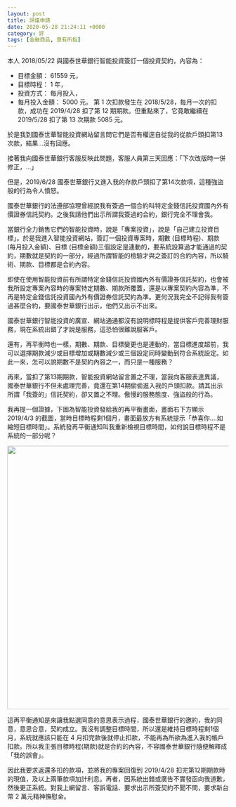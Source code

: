 ```yaml
---
layout: post
title: 評議申請
date: 2020-05-28 21:24:11 +0000
category: 評
tags: [金融商品, 意有所指]
---
```



本人 2018/05/22 與國泰世華銀行智能投資簽訂一個投資契約，內容為：
-	目標金額： 61559 元，
-	目標時程： 1 年，
-	投資方式： 每月投入，
-	每月投入金額： 5000 元。
第 1 次扣款發生在 2018/5/28，每月一次的扣款，成功在 2019/4/28 扣了第 12 期期款。但重點來了，它竟敢繼續在 2019/5/28 扣了第 13 次期款 5085 元。

於是我到國泰世華智能投資網站留言問它們是否有權逕自從我的從款戶頭扣第13次款，結果…沒有回應。

接著我向國泰世華銀行客服反映此問題，客服人員第三天回應：「下次改版時一併修正，…」

但是，2019/6/28 國泰世華銀行又進入我的存款戶頭扣了第14次款項，這種強盜般的行為令人憤怒。

國泰世華銀行的法遵部協理曾經說我有簽過一個合約叫特定金錢信託投資國內外有價證券信託契約。之後我請他們出示所謂我簽過的合約，銀行完全不理會我。

當銀行全力銷售它們的智能投資時，說是「專案投資」，說是「自己建立投資目標」。於是我進入智能投資網站，簽訂一個投資專案時，期數 (目標時程)、期款 (每月投入金額)、目標 (目標金額)三個設定是連動的，要系統設算過才能通過的契約，期數就是契約的一部分，經過所謂智能的檢驗才與之簽訂的合約內容，所以騎術、期款、目標都是合約內容。

即使在使用智能投資前有所謂特定金錢信託投資國內外有價證券信託契約，也會被我所設定專案內容時的專案特定期數、期款所覆蓋，還是以專案契約內容為準，不再是特定金錢信託投資國內外有價證券信託契約為準。更何況我完全不記得我有簽過甚麼合約，要國泰世華銀行出示，他們又出示不出來。

國泰世華銀行智能投資的廣宣、網站通通都沒有說明標時程是提供客戶完善理財服務，現在系統出錯了才說是服務，這恐怕很難說服客戶。

還有，再平衡時也一樣，期數、期款、目標變更也是連動的，當目標進度超前，我可以選擇期款減少或目標增加或期數減少或三個設定同時變動到符合系統設定。如此一來，怎可以說期數不是契約內容之一，而只是一種服務？

再來，當扣了第13期期款，智能投資網站留言置之不理，當我向客服表達異議，國泰世華銀行不但未處理完善，竟還在第14期偷偷進入我的戶頭扣款。請其出示所謂「我簽的」信託契約，卻又置之不理。傲慢的服務態度、強盜般的行為。

我再提一個證據，下圖為智能投資發給我的再平衡畫面，畫面右下方顯示 2019/4/3 的截圖，當時目標時程剩1個月，畫面最放方有系統提示「恭喜你….如縮短目標時間」。系統發再平衡通知叫我重新檢視目標時間，如何說目標時程不是系統的一部分呢？

<img src="https://doltegg.github.io/cathax/assets/img/2020/rebalance.jpg" style="width:600px"/>

這再平衡通知是來讓我點選同意的意思表示過程，國泰世華銀行的邀約，我的同意，意思合意，契約成立。我沒有調整目標時間，所以還是維持目標時程剩1個月，系統就應該只能在 4 月扣完款後就停止扣款，不能再為所欲為進入我的帳戶扣款。所以我主張目標時程(期款)就是合約的內容，不容國泰世華銀行隨便解釋成「我的誤會」。

因此我要求返還多扣的款項，並將我的專案回復到 2019/4/28 扣完第12期期款時的現值，及以上兩筆款項加計利息。再者，因系統出錯或廣告不實發函向我道歉，然後更正系統。對我上網留言、客訴電話、要求出示所簽契約不聞不問，要求新台幣 2 萬元精神撫慰金。
